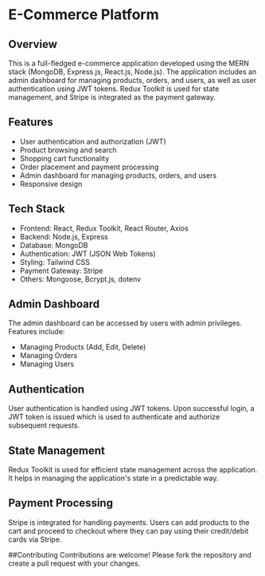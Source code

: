 # E-Commerce Platform
## Overview
This is a full-fledged e-commerce application developed using the MERN stack (MongoDB, Express.js, React.js, Node.js). The application includes an admin dashboard for managing products, orders, and users, as well as user authentication using JWT tokens. Redux Toolkit is used for state management, and Stripe is integrated as the payment gateway.

## Features
  - User authentication and authorization (JWT)
  - Product browsing and search
  - Shopping cart functionality
  - Order placement and payment processing
  - Admin dashboard for managing products, orders, and users
  - Responsive design
    
## Tech Stack
  - Frontend: React, Redux Toolkit, React Router, Axios
  - Backend: Node.js, Express
  - Database: MongoDB
  - Authentication: JWT (JSON Web Tokens)
  - Styling: Tailwind CSS
  - Payment Gateway: Stripe
  - Others: Mongoose, Bcrypt.js, dotenv

## Admin Dashboard
The admin dashboard can be accessed by users with admin privileges. Features include:
- Managing Products (Add, Edit, Delete)
- Managing Orders
- Managing Users
  
## Authentication
User authentication is handled using JWT tokens. Upon successful login, a JWT token is issued which is used to authenticate and authorize subsequent requests.

## State Management
Redux Toolkit is used for efficient state management across the application. It helps in managing the application's state in a predictable way.

## Payment Processing
Stripe is integrated for handling payments. Users can add products to the cart and proceed to checkout where they can pay using their credit/debit cards via Stripe.

##Contributing
Contributions are welcome! Please fork the repository and create a pull request with your changes.
